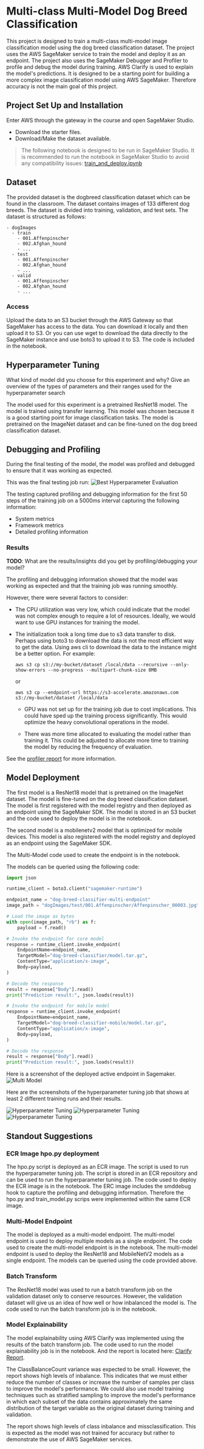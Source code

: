 # Multi-class Multi-Model Dog Breed Classification

This project is designed to train a multi-class multi-model image classification model using the dog breed classification dataset. The project uses the AWS SageMaker service to train the model and deploy it as an endpoint. The project also uses the SageMaker Debugger and Profiler to profile and debug the model during training. AWS Clarify is used to explain the model's predictions. It is designed to be a starting point for building a more complex image classification model using AWS SageMaker. Therefore accuracy is not the main goal of this project.

## Project Set Up and Installation
Enter AWS through the gateway in the course and open SageMaker Studio. 
- Download the starter files.
- Download/Make the dataset available. 

> The following notebook is designed to be run in SageMaker Studio. It is recommended to run the notebook in SageMaker Studio to avoid any compatibility issues: [train_and_deploy.ipynb](train_and_deploy.ipynb)

## Dataset
The provided dataset is the dogbreed classification dataset which can be found in the classroom. The dataset contains images of 133 different dog breeds. The dataset is divided into training, validation, and test sets. The dataset is structured as follows:

```
- dogImages
  - train
    - 001.Affenpinscher
    - 002.Afghan_hound
    - ...
  - test
    - 001.Affenpinscher
    - 002.Afghan_hound
    - ...
  - valid
    - 001.Affenpinscher
    - 002.Afghan_hound
    - ...
```

### Access
Upload the data to an S3 bucket through the AWS Gateway so that SageMaker has access to the data. You can download it locally and then upload it to S3. Or you can use wget to download the data directly to the SageMaker instance and use boto3 to upload it to S3. The code is included in the notebook.

## Hyperparameter Tuning
What kind of model did you choose for this experiment and why? Give an overview of the types of parameters and their ranges used for the hyperparameter search

The model used for this experiment is a pretrained ResNet18 model. The model is trained using transfer learning. This model was chosen because it is a good starting point for image classification tasks. The model is pretrained on the ImageNet dataset and can be fine-tuned on the dog breed classification dataset.


## Debugging and Profiling
During the final testing of the model, the model was profiled and debugged to ensure that it was working as expected. 

This was the final testing job run:
![Best Hyperparameter Evaluation](best-hyperparameter-eval.png)

The testing captured profiling and debugging information for the first 50 steps of the training job on a 5000ms interval capturing the following information:
- System metrics
- Framework metrics
- Detailed profiling information

### Results
**TODO**: What are the results/insights did you get by profiling/debugging your model?

The profiling and debugging information showed that the model was working as expected and that the training job was running smoothly.

However, there were several factors to consider:
- The CPU utilization was very low, which could indicate that the model was not complex enough to require a lot of resources. Ideally, we would want to use GPU instances for training the model.

- The initialization took a long time due to s3 data transfer to disk. Perhaps using boto3 to download the data is not the most efficient way to get the data. Using aws cli to download the data to the instance might be a better option. For example:

  
  ```
  aws s3 cp s3://my-bucket/dataset /local/data --recursive --only-show-errors --no-progress --multipart-chunk-size 8MB
  ```
  or 
  ```
  aws s3 cp --endpoint-url https://s3-accelerate.amazonaws.com s3://my-bucket/dataset /local/data
  ```

  - GPU was not set up for the training job due to cost implications. This could have sped up the training process significantly. This would optimize the heavy convolutional operations in the model.

  - There was more time allocated to evaluating the model rather than training it. This could be adjusted to allocate more time to training the model by reducing the frequency of evaluation.

See the [profiler report](ProfilerReport/profiler-output/profiler-report.html) for more information.

## Model Deployment

The first model is a ResNet18 model that is pretrained on the ImageNet dataset. The model is fine-tuned on the dog breed classification dataset. The model is first registered with the model registry and then deployed as an endpoint using the SageMaker SDK. The model is stored in an S3 bucket and the code used to deploy the model is in the notebook.

The second model is a mobilenetv2 model that is optimized for mobile devices. This model is also registered with the model registry and deployed as an endpoint using the SageMaker SDK.

 The Multi-Model code used to create the endpoint is in the notebook.

The models can be queried using the following code:

```python
import json

runtime_client = boto3.client("sagemaker-runtime")

endpoint_name = "dog-breed-classifier-multi-endpoint"
image_path = "dogImages/test/001.Affenpinscher/Affenpinscher_00003.jpg"

# Load the image as bytes
with open(image_path, "rb") as f:
    payload = f.read()

# Invoke the endpoint for core model
response = runtime_client.invoke_endpoint(
    EndpointName=endpoint_name,
    TargetModel="dog-breed-classifier/model.tar.gz",
    ContentType="application/x-image",
    Body=payload,
)

# Decode the response
result = response["Body"].read()
print("Prediction result:", json.loads(result))

# Invoke the endpoint for mobile model
response = runtime_client.invoke_endpoint(
    EndpointName=endpoint_name,
    TargetModel="dog-breed-classifier-mobile/model.tar.gz",
    ContentType="application/x-image",
    Body=payload,
)

# Decode the response
result = response["Body"].read()
print("Prediction result:", json.loads(result))
```


Here is a screenshot of the deployed active endpoint in Sagemaker.
![Multi Model](multi-model-endpoint.png)

Here are the screenshots of the hyperparameter tuning job that shows at least 2 different training runs and their results.

![Hyperparameter Tuning](hyperparameter-run.png)
![Hyperparameter Tuning](hyperparameter-tuning.png)
![Hyperparameter Tuning](hyperparameter-tuning-best.png)

## Standout Suggestions

### ECR Image hpo.py deployment
The hpo.py script is deployed as an ECR image. The script is used to run the hyperparameter tuning job. The script is stored in an ECR repository and can be used to run the hyperparameter tuning job. The code used to deploy the ECR image is in the notebook. The ERC image includes the smddebug hook to capture the profiling and debugging information. Therefore the hpo.py and train_model.py scrips were implemented within the same ECR image. 

### Multi-Model Endpoint
The model is deployed as a multi-model endpoint. The multi-model endpoint is used to deploy multiple models as a single endpoint. The code used to create the multi-model endpoint is in the notebook. The multi-model endpoint is used to deploy the ResNet18 and MobileNetV2 models as a single endpoint. The models can be queried using the code provided above.

### Batch Transform
The ResNet18 model was used to run a batch transform job on the validation dataset only to conserve resources. However, the validation dataset will give us an idea of how well or how inbalanced the model is. The code used to run the batch transform job is in the notebook.

### Model Explainability
The model explainability using AWS Clarify was implemented using the results of the batch transform job. The code used to run the model explainability job is in the notebook. And the report is located here: [Clarify Report](clarify-report.html). 

The ClassBalanceCount variance was expected to be small. However, the report shows high levels of inbalance. This indicates that we must either reduce the number of classes or increase the number of samples per class to improve the model's performance. We could also use model training techniques such as stratified sampling to improve the model's performance in which each subset of the data contains approximately the same distribution of the target variable as the original dataset during training and validation.

The report shows high levels of class inbalance and missclassification. This is expected as the model was not trained for accuracy but rather to demonstrate the use of AWS SageMaker services.